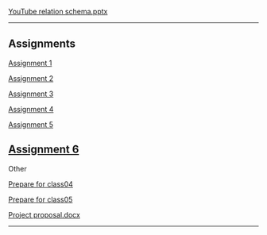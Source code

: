 [YouTube relation schema.pptx](https://github.com/NadavBlanck/NadavBlanck.github.io/files/8345490/YouTube.relation.schema.pptx)

---
 Assignments
---

[Assignment 1](https://github.com/NadavBlanck/NadavBlanck.github.io/files/8199576/Assignment.1.pptx)

[Assignment 2](https://github.com/NadavBlanck/NadavBlanck.github.io/files/8199579/Assignment.2.pptx)

[Assignment 3](https://github.com/NadavBlanck/NadavBlanck.github.io/files/8200783/Assignment.3.txt)

[Assignment 4](https://github.com/NadavBlanck/NadavBlanck.github.io/files/8219430/Assignment.4.pptx)

[Assignment 5](https://github.com/NadavBlanck/NadavBlanck.github.io/files/8320254/Assignment.5.pptx)

[Assignment 6](https://github.com/NadavBlanck/NadavBlanck.github.io/files/8320742/Assignment.6.pptx)
---

 Other

[Prepare for class04](https://github.com/NadavBlanck/NadavBlanck.github.io/files/8199938/IM_Prepare.for.class04.pdf)

[Prepare for class05](https://github.com/NadavBlanck/NadavBlanck.github.io/files/8199942/IM_Prepare.for.class05.pdf)

[Project proposal.docx](https://github.com/NadavBlanck/NadavBlanck.github.io/files/8201081/Project.proposal.docx)

---

